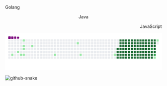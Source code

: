 <main>
	<p align="left">Golang</p>
	<p align="center">Java</p>
	<p align="right">JavaScript</p>
	<p align="center"><img src="./assets/github-contribution-grid-snake.gif"/></p>
	<picture>
		<source media="(prefers-color-scheme: dark)" srcset="github-snake-dark.svg" />
		<source media="(prefers-color-scheme: light)" srcset="github-snake.svg" />
		<img alt="github-snake" src="github-snake.svg" />
	</picture>
</main>
